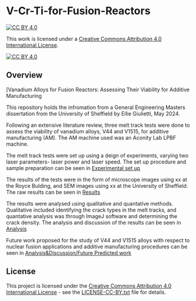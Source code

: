 # V-Cr-Ti-for-Fusion-Reactors

[![CC BY 4.0][cc-by-shield]][cc-by]

This work is licensed under a [Creative Commons Attribution 4.0 International License][cc-by].

[![CC BY 4.0][cc-by-image]][cc-by]

## Overview

[Vanadium Alloys for Fusion Reactors: Assessing Their Viability for Additive Manufacturing

This repository holds the infromation from a General Engineering Masters dissertation from the University of Sheffield by Ellie Giulietti, May 2024. 

Following an extensive literature review, three melt track tests were done to assess the viability of vanadium alloys, V44 and V1515, for additive manufacturing (AM). The AM machine used was an Aconity Lab LPBF machine. 

The melt track tests were set up using a deign of experiments, varying two laser parameters- laser power and laser speed. The set up procedure and sample preparation can be seen in [Experimental set up](Experiment_set-up/Experiment-set-up.md)

The results of the tests were in the form of microscope images using xx at the Royce Bulding, and SEM images using xx at the University of Sheffield. The raw results can be seen in [Results](Results/Results.md)

The results were analysed using qualitative and quantative methods. Qualitative included identifying the crack types in the melt tracks, and quantative analysis was through ImageJ software and determining the crack density. The analysis and discussion of the results can be seen in [Analysis](Analysis&Discussion/Analysis.md)

Future work proposed for the study of V44 and V1515 alloys with respect to nuclear fusion applications and additive manufacturing procedures can be seen in [Analysis&Discussion/Future Predicted work](Future_work.md)


## License

This project is licensed under the [Creative Commons Attribution 4.0 International License][cc-by] - see the [LICENSE-CC-BY.txt](LICENSE-CC-BY.txt) file for details.

[cc-by]: http://creativecommons.org/licenses/by/4.0/
[cc-by-image]: https://i.creativecommons.org/l/by/4.0/88x31.png
[cc-by-shield]: https://img.shields.io/badge/License-CC%20BY%204.0-lightgrey.svg
